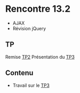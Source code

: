 # Rencontre 13.2

- AJAX
- Révision jQuery

## TP
Remise [TP2](/tp/tp2) 
Présentation du [TP3](/tp/tp3)

## Contenu
- Travail sur le [TP3](/tp/tp3)
